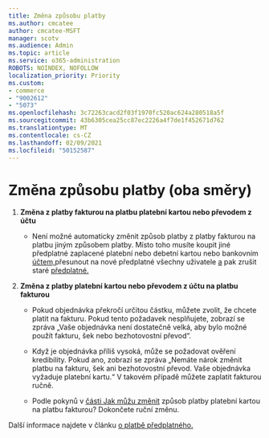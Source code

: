 ```yaml
---
title: Změna způsobu platby
ms.author: cmcatee
author: cmcatee-MSFT
manager: scotv
ms.audience: Admin
ms.topic: article
ms.service: o365-administration
ROBOTS: NOINDEX, NOFOLLOW
localization_priority: Priority
ms.custom:
- commerce
- "9002612"
- "5073"
ms.openlocfilehash: 3c72263cacd2f03f1970fc520ac624a280518a5f
ms.sourcegitcommit: 43b6305cea25cc87ec2226a4f7de1f452671d762
ms.translationtype: MT
ms.contentlocale: cs-CZ
ms.lasthandoff: 02/09/2021
ms.locfileid: "50152587"
---
```

# <a name="change-payment-method-fromto"></a>Změna způsobu platby (oba směry)

1. **Změna z platby fakturou na platbu platební kartou nebo převodem z účtu**

    - Není možné automaticky změnit způsob platby z platby fakturou na platbu jiným způsobem platby. Místo toho musíte koupit jiné předplatné zaplacené platební nebo debetní kartou nebo bankovním [účtem,](https://docs.microsoft.com/microsoft-365/commerce/subscriptions/move-users-different-subscription)přesunout na nové předplatné všechny uživatele [a](https://docs.microsoft.com/microsoft-365/commerce/try-or-buy-microsoft-365#buy-a-different-subscription) pak zrušit staré [předplatné.](https://docs.microsoft.com/microsoft-365/commerce/subscriptions/cancel-your-subscription)

2. **Změna z platby platební kartou nebo převodem z účtu na platbu fakturou**

    - Pokud objednávka překročí určitou částku, můžete zvolit, že chcete platit na fakturu. Pokud tento požadavek nesplňujete, zobrazí se zpráva „Vaše objednávka není dostatečně velká, aby bylo možné použít fakturu, šek nebo bezhotovostní převod“.

    - Když je objednávka příliš vysoká, může se požadovat ověření kredibility. Pokud ano, zobrazí se zpráva „Nemáte nárok změnit platbu na fakturu, šek ani bezhotovostní převod. Vaše objednávka vyžaduje platební kartu.“ V takovém případě můžete zaplatit fakturou ručně.

    - Podle pokynů v [části Jak můžu změnit](how-do-i-change-from-credit-card-payments-to-invoice.md) způsob platby platební kartou na platbu fakturou? Dokončete ruční změnu.

Další informace najdete v článku [o platbě předplatného.](https://docs.microsoft.com/microsoft-365/commerce/billing-and-payments/pay-for-your-subscription)
